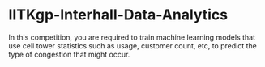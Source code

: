 # IITKgp-Interhall-Data-Analytics
In this competition, you are required to train machine learning models that use cell tower statistics such as usage, customer count, etc, to predict the type of congestion that might occur.
